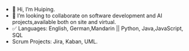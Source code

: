 - 👋 Hi, I’m Huiping.
- 💞️ I’m looking to collaborate on software development and AI projects,available both on site and virtual.
- ✅ Languages: English, German,Mandarin || Python, Java,JavaScript, SQL
-    Scrum Projects: Jira, Kaban, UML.



<!---
Huiping27/Huiping27 is a ✨ special ✨ repository because its `README.md` (this file) appears on your GitHub profile.
You can click the Preview link to take a look at your changes.
--->
